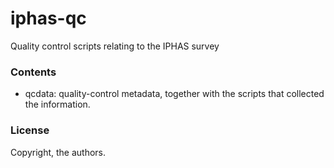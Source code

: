 iphas-qc
========

Quality control scripts relating to the IPHAS survey

### Contents

* qcdata: quality-control metadata, together with the scripts that collected the information.

### License

Copyright, the authors.